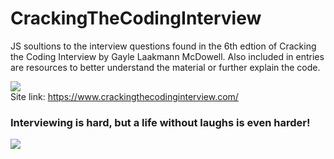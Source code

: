 # CrackingTheCodingInterview

JS soultions to the interview questions found in the 6th edtion of Cracking the Coding Interview by Gayle Laakmann McDowell. Also included in entries are resources to better understand the material or further explain the code. <br/>

![](https://github.com/lisabroadhead/CrackingTheCodingInterview/blob/main/41oYsXjLvZL._SX348_BO1%2C204%2C203%2C200_.jpg)
<br/>
Site link: https://www.crackingthecodinginterview.com/
<br/>
 
 ### Interviewing is hard, but a life without laughs is even harder!
 ![](https://github.com/lisabroadhead/CrackingTheCodingInterview/blob/main/0_G2xt1UgNhlPASYz5.jpeg) 
 

